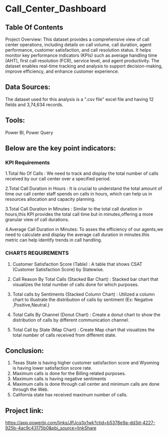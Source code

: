 # Call_Center_Dashboard

## Table Of Contents

Project Overview:
This dataset provides a comprehensive view of call center operations, including details on call volume, call duration, agent performance, customer satisfaction, and call resolution status. It helps monitor key performance indicators (KPIs) such as average handling time (AHT), first call resolution (FCR), service level, and agent productivity. The dataset enables real-time tracking and analysis to support decision-making, improve efficiency, and enhance customer experience.

## Data Sources:
The dataset used for this analysis is a ".csv file" excel file and having 12 fields and 3,74,634 records.

## Tools:
Power BI, Power Query

## Below are the key point indicators:

### KPI Requirements
1.Total No Of Calls : We need to track and display the total number of calls received by our call center over a specified period.

2.Total Call Duration in Hours : It is crucial to understand the total amount of time our call center staff spends on calls in hours, which can help us in resources allocation and capacity planning.

3.Total Call Duration in Minutes : Similar to the total call duration in hours,this KPI provides the total call time but in minutes,offering a more granular  view of call durations.

4.Average Call Duration in Minutes: To asses the efficiency of our agents,we need to calculate and display the average call duration in minutes.this metric can help identify trends in call handling.

### CHARTS REQUIREMENTS
1.	Customer Satisfaction Score (Table) : A table that shows CSAT (Customer Satisfaction Score) by Statewise.
   
2.	Call Reason By Total Calls (Stacked Bar Chart) : Stacked bar chart that visualizes the total number of calls done for which purposes.
   
3.	Total calls by Sentiments (Stacked Column Chart) : Utilized a column chart to illustrate the distribution of calls by sentiment (Ex: Negative ,Positive,Neutral.)
   
4.	Total Calls By Channel (Donut Chart) : Create a donut chart to show the distribution of calls by different communication channel.
   
5.	Total Call by State (Map Chart) : Create Map chart that visualizes the total number of calls received from different state.

## Conclusion:
1. Texas State is having higher customer satisfaction score and Wyoming is having lower satisfaction score rate.
2. Maximum calls is done for the Billing related purposes.
3. Maximum calls is having negative sentiments
4. Maximum calls is done through call center and minimum calls are done through the Web.
5. California state has received maximum number of calls.
   
## Project link:
https://app.powerbi.com/links/JPJcq3x1wk?ctid=b5378e9a-dd3d-4227-925b-4ac9c43175b0&pbi_source=linkShare

